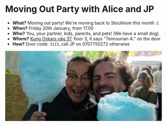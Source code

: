 # Moving Out Party with Alice and JP

* **What?** Moving out party! We're moving back to Stockhom this month :(
* **When?** Friday 20th January, from 17.00
* **Who?** You, your partner, kids, parents, and pets! (We have a small dog)
* **Where?** [Kung Oskars väg 37](https://goo.gl/maps/kpwaC1pnpn4H9TGa9), floor 3, it says "Teimourian A." on the door
* **How?** Door code: `3113`, call JP on 0707750272 otherwise

![Alice and JP in Lund](alice-jp_lund.jpg)
